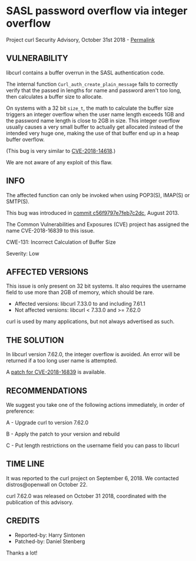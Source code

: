 SASL password overflow via integer overflow
===========================================

Project curl Security Advisory, October 31st 2018 -
[Permalink](https://curl.se/docs/CVE-2018-16839.html)

VULNERABILITY
-------------

libcurl contains a buffer overrun in the SASL authentication code.

The internal function `Curl_auth_create_plain_message` fails to correctly
verify that the passed in lengths for name and password aren't too long, then
calculates a buffer size to allocate.

On systems with a 32 bit `size_t`, the math to calculate the buffer size
triggers an integer overflow when the user name length exceeds 1GB and the
password name length is close to 2GB in size. This integer overflow usually
causes a very small buffer to actually get allocated instead of the intended
very huge one, making the use of that buffer end up in a heap buffer overflow.

(This bug is very similar to
[CVE-2018-14618](https://curl.se/docs/CVE-2018-14618.html).)

We are not aware of any exploit of this flaw.

INFO
----

The affected function can only be invoked when using POP3(S), IMAP(S) or
SMTP(S).

This bug was introduced in [commit
c56f9797e7feb7c2dc](https://github.com/curl/curl/commit/c56f9797e7feb7c2dc),
August 2013.

The Common Vulnerabilities and Exposures (CVE) project has assigned the name
CVE-2018-16839 to this issue.

CWE-131: Incorrect Calculation of Buffer Size

Severity: Low

AFFECTED VERSIONS
-----------------

This issue is only present on 32 bit systems. It also requires the username
field to use more than 2GB of memory, which should be rare.

- Affected versions: libcurl 7.33.0 to and including 7.61.1
- Not affected versions: libcurl < 7.33.0 and >= 7.62.0

curl is used by many applications, but not always advertised as such.

THE SOLUTION
------------

In libcurl version 7.62.0, the integer overflow is avoided. An error will be
returned if a too long user name is attempted.

A [patch for
CVE-2018-16839](https://github.com/curl/curl/commit/f3a24d7916b9173c69a3e0ee790102993833d6c5)
is available.

RECOMMENDATIONS
---------------

We suggest you take one of the following actions immediately, in order of
preference:

 A - Upgrade curl to version 7.62.0

 B - Apply the patch to your version and rebuild

 C - Put length restrictions on the username field you can pass to libcurl

TIME LINE
---------

It was reported to the curl project on September 6, 2018.  We contacted
distros@openwall on October 22.

curl 7.62.0 was released on October 31 2018, coordinated with the publication
of this advisory.

CREDITS
-------

- Reported-by: Harry Sintonen
- Patched-by: Daniel Stenberg

Thanks a lot!
